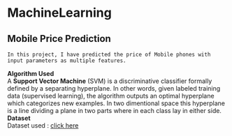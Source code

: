 # MachineLearning
## Mobile Price Prediction</br>
    In this project, I have predicted the price of Mobile phones with input parameters as multiple features.
**Algorithm Used**</br>
    A **Support Vector Machine** (SVM) is a discriminative classifier formally defined by a separating hyperplane. In other words, given labeled training data (supervised learning), the algorithm outputs an optimal hyperplane which categorizes new examples. In two dimentional space this hyperplane is a line dividing a plane in two parts where in each class lay in either side.
**Dataset**</br>
   Dataset used : [click here](https://www.kaggle.com/iabhishekofficial/mobile-price-classification "mobile price dataset")</br></br>

